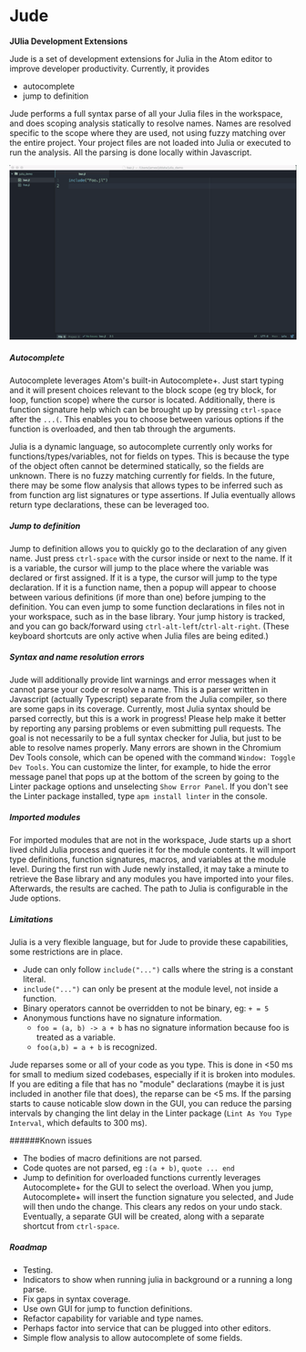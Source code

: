 # Jude

**JUlia Development Extensions**

Jude is a set of development extensions for Julia in the Atom editor to improve developer productivity. Currently, it provides 

* autocomplete 
* jump to definition

Jude performs a full syntax parse of all your Julia files in the workspace, and does scoping analysis statically to resolve names. Names are resolved specific to the scope where they are used, not using fuzzy matching over the entire project. Your project files are not loaded into Julia or executed to run the analysis. All the parsing is done locally within Javascript. 

![Jude demo gif](https://raw.githubusercontent.com/jamesdanged/Jude/master/img/JudeDemo.gif)

##### Autocomplete
Autocomplete leverages Atom's built-in Autocomplete+. Just start typing and it will present choices relevant to the block scope (eg try block, for loop, function scope) where the cursor is located. Additionally, there is function signature help which can be brought up by pressing `ctrl-space` after the `...(`. This enables you to choose between various options if the function is overloaded, and then tab through the arguments. 

Julia is a dynamic language, so autocomplete currently only works for functions/types/variables, not for fields on types. This is because the type of the object often cannot be determined statically, so the fields are unknown. There is no fuzzy matching currently for fields. In the future, there may be some flow analysis that allows types to be inferred such as from function arg list signatures or type assertions. If Julia eventually allows return type declarations, these can be leveraged too.

##### Jump to definition
Jump to definition allows you to quickly go to the declaration of any given name. Just press `ctrl-space` with the cursor inside or next to the name. If it is a variable, the cursor will jump to the place where the variable was declared or first assigned. If it is a type, the cursor will jump to the type declaration. If it is a function name, then a popup will appear to choose between various definitions (if more than one) before jumping to the definition. You can even jump to some function declarations in files not in your workspace, such as in the base library. Your jump history is tracked, and you can go back/forward using `ctrl-alt-left`/`ctrl-alt-right`. (These keyboard shortcuts are only active when Julia files are being edited.)

##### Syntax and name resolution errors
Jude will additionally provide lint warnings and error messages when it cannot parse your code or resolve a name. This is a parser written in Javascript (actually Typescript) separate from the Julia compiler, so there are some gaps in its coverage. Currently, most Julia syntax should be parsed correctly, but this is a work in progress! Please help make it better by reporting any parsing problems or even submitting pull requests. The goal is not necessarily to be a full syntax checker for Julia, but just to be able to resolve names properly. Many errors are shown in the Chromium Dev Tools console, which can be opened with the command `Window: Toggle Dev Tools`. You can customize the linter, for example, to hide the error message panel that pops up at the bottom of the screen by going to the Linter package options and unselecting `Show Error Panel`. If you don't see the Linter package installed, type `apm install linter` in the console.

##### Imported modules
For imported modules that are not in the workspace, Jude starts up a short lived child Julia process and queries it for the module contents. It will import type definitions, function signatures, macros, and variables at the module level. During the first run with Jude newly installed, it may take a minute to retrieve the Base library and any modules you have imported into your files. Afterwards, the results are cached. The path to Julia is configurable in the Jude options.

##### Limitations
Julia is a very flexible language, but for Jude to provide these capabilities, some restrictions are in place. 

* Jude can only follow `include("...")` calls where the string is a constant literal.
* `include("...")` can only be present at the module level, not inside a function.
* Binary operators cannot be overridden to not be binary, eg: `+ = 5`
* Anonymous functions have no signature information. 
  * `foo = (a, b) -> a + b` has no signature information because foo is treated as a variable.
  * `foo(a,b) = a + b` is recognized.

Jude reparses some or all of your code as you type. This is done in <50 ms for small to medium sized codebases, especially if it is broken into modules. If you are editing a file that has no "module" declarations (maybe it is just included in another file that does), the reparse can be <5 ms. If the parsing starts to cause noticable slow down in the GUI, you can reduce the parsing intervals by changing the lint delay in the Linter package (`Lint As You Type Interval`, which defaults to 300 ms).

######Known issues

* The bodies of macro definitions are not parsed.
* Code quotes are not parsed, eg `:(a + b)`, `quote ... end`
* Jump to definition for overloaded functions currently leverages Autocomplete+ for the GUI to select the overload. When you jump, Autocomplete+ will insert the function signature you selected, and Jude will then undo the change. This clears any redos on your undo stack. Eventually, a separate GUI will be created, along with a separate shortcut from `ctrl-space`. 

##### Roadmap
* Testing. 
* Indicators to show when running julia in background or a running a long parse.
* Fix gaps in syntax coverage.
* Use own GUI for jump to function definitions.
* Refactor capability for variable and type names.
* Perhaps factor into service that can be plugged into other editors.
* Simple flow analysis to allow autocomplete of some fields.



